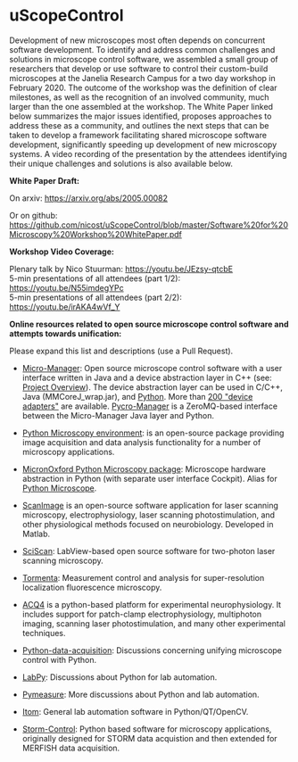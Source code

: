 # uScopeControl

Development of new microscopes most often depends on concurrent software development. To identify and address common challenges and solutions in microscope control software, we assembled a small group of researchers that develop or use software to control their custom-build microscopes at the Janelia Research Campus for a two day workshop in February 2020. The outcome of the workshop was the definition of clear milestones, as well as the recognition of an involved community, much larger than the one assembled at the workshop. The White Paper linked below summarizes the major issues identified, proposes approaches to address these as a community, and outlines the next steps that can be taken to develop a framework facilitating shared microscope software development, significantly speeding up development of new microscopy systems. A video recording of the presentation by the attendees identifying their unique challenges and solutions is also available below.

**White Paper Draft:**

On arxiv: https://arxiv.org/abs/2005.00082

Or on github: https://github.com/nicost/uScopeControl/blob/master/Software%20for%20Microscopy%20Workshop%20WhitePaper.pdf

**Workshop Video Coverage:**

Plenary talk by Nico Stuurman:  https://youtu.be/JEzsy-qtcbE  
5-min presentations of all attendees (part 1/2):  https://youtu.be/N55imdegYPc  
5-min presentations of all attendees (part 2/2):  https://youtu.be/irAKA4wVf_Y



**Online resources related to open source microscope control software and attempts towards unification:**

Please expand this list and descriptions (use a Pull Request).

- [Micro-Manager](https://micro-manager.org): Open source microscope control software with a user interface written in Java and a device abstraction layer in C++ (see: [Project Overview](https://micro-manager.org/wiki/Micro-Manager_Project_Overview)). The device abstraction layer can be used in C/C++, Java (MMCoreJ_wrap.jar), and [Python](https://github.com/micro-manager/pymmcore). More than [200 "device adapters"](https://micro-manager.org/wiki/Device_Support) are available.  [Pycro-Manager](https://github.com/micro-manager/pycro-manager) is a ZeroMQ-based interface between the Micro-Manager Java layer and Python.

- [Python Microscopy environment](http://www.python-microscopy.org/): is an open-source package providing image acquisition and data analysis functionality for a number of microscopy applications.

- [MicronOxford Python Microscopy package](https://github.com/MicronOxford/microscope): Microscope hardware abstraction in Python (with separate user interface Cockpit). Alias for [Python Microscope](https://www.python-microscope.org/).

- [ScanImage](http://scanimage.vidriotechnologies.com/display/SIH/ScanImage+Home) is an open-source software application for laser scanning microscopy, electrophysiology, laser scanning photostimulation, and other physiological methods focused on neurobiology. Developed in Matlab.
  
- [SciScan](https://www.cambridge.org/core/journals/microscopy-today/article/opensource-software-for-controlling-twophoton-laser-scanning-microscopes/DC9B64CA4836866115A6F812DB28237E/core-reader): LabView-based open source software for two-photon laser scanning microscopy.

- [Tormenta](https://github.com/fedebarabas/tormenta): Measurement control and analysis for super-resolution localization fluorescence microscopy.

- [ACQ4](http://www.acq4.org/) is a python-based platform for experimental neurophysiology. It includes support for patch-clamp electrophysiology, multiphoton imaging, scanning laser photostimulation, and many other experimental techniques. 

- [Python-data-acquisition](https://github.com/python-data-acquisition/meta):  Discussions concerning unifying microscope control with Python.

- [LabPy](https://github.com/LabPy/labpy-discussion/issues): Discussions about Python for lab automation.

- [Pymeasure](https://github.com/ralph-group/pymeasure/issues/53%5D): More discussions about Python and lab automation.

- [Itom](https://itom.bitbucket.io/index.html): General lab automation software in Python/QT/OpenCV.

- [Storm-Control](https://github.com/ZhuangLab/storm-control): Python based software for microscopy applications, originally designed for STORM data acquistion and then extended for MERFISH data acquisition.

